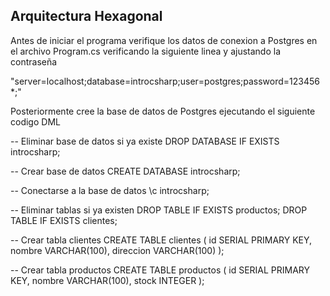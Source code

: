 ## Arquitectura Hexagonal

Antes de iniciar el programa verifique los datos de conexion a Postgres en el archivo Program.cs verificando la siguiente linea y ajustando la contraseña

"server=localhost;database=introcsharp;user=postgres;password=123456*;"

Posteriormente cree la base de datos de Postgres ejecutando el siguiente codigo DML

-- Eliminar base de datos si ya existe
DROP DATABASE IF EXISTS introcsharp;

-- Crear base de datos
CREATE DATABASE introcsharp;

-- Conectarse a la base de datos
\c introcsharp;

-- Eliminar tablas si ya existen
DROP TABLE IF EXISTS productos;
DROP TABLE IF EXISTS clientes;

-- Crear tabla clientes
CREATE TABLE clientes (
    id SERIAL PRIMARY KEY,
    nombre VARCHAR(100),
    direccion VARCHAR(100)
);

-- Crear tabla productos
CREATE TABLE productos (
    id SERIAL PRIMARY KEY,
    nombre VARCHAR(100),
    stock INTEGER
);